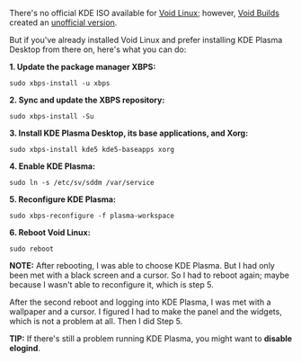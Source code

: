 There's no official KDE ISO available for [Void Linux](https://voidlinux.org/download/); however, [Void Builds](https://www.voidbuilds.xyz/) created an [unofficial version](https://voidbuilds.xyz/download/).

But if you've already installed Void Linux and prefer installing KDE Plasma Desktop from there on, here's what you can do:

**1. Update the package manager XBPS:**

`sudo xbps-install -u xbps`

**2. Sync and update the XBPS repository:**

`sudo xbps-install -Su` 

**3. Install KDE Plasma Desktop, its base applications, and Xorg:**

`sudo xbps-install kde5 kde5-baseapps xorg`

**4. Enable KDE Plasma:**

`sudo ln -s /etc/sv/sddm /var/service`

**5. Reconfigure KDE Plasma:**

`sudo xbps-reconfigure -f plasma-workspace`

**6. Reboot Void Linux:**

`sudo reboot`

**NOTE:** After rebooting, I was able to choose KDE Plasma. But I had only been met with a black screen and a cursor. So I had to reboot again; maybe because I wasn't able to reconfigure it, which is step 5. 

After the second reboot and logging into KDE Plasma, I was met with a wallpaper and a cursor. I figured I had to make the panel and the widgets, which is not a problem at all. Then I did Step 5.

**TIP:** If there's still a problem running KDE Plasma, you might want to **disable elogind**.
